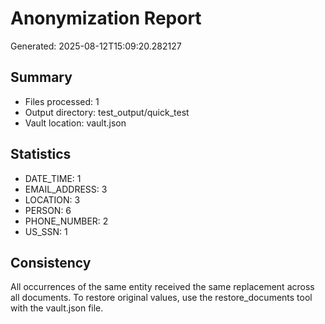 # Anonymization Report

Generated: 2025-08-12T15:09:20.282127

## Summary
- Files processed: 1
- Output directory: test_output/quick_test
- Vault location: vault.json

## Statistics
- DATE_TIME: 1
- EMAIL_ADDRESS: 3
- LOCATION: 3
- PERSON: 6
- PHONE_NUMBER: 2
- US_SSN: 1

## Consistency
All occurrences of the same entity received the same replacement across all documents.
To restore original values, use the restore_documents tool with the vault.json file.

